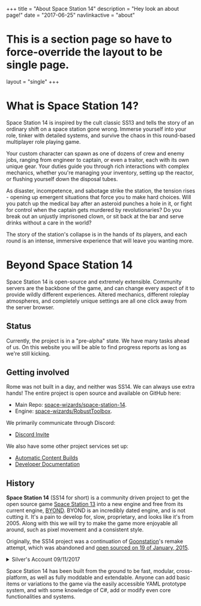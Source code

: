 +++
title = "About Space Station 14"
description = "Hey look an about page!"
date = "2017-06-25"
navlinkactive = "about"
# This is a section page so have to force-override the layout to be single page.
layout = "single"
+++

# What is Space Station 14?

Space Station 14 is inspired by the cult classic SS13 and tells the story of an ordinary shift on a space station gone wrong. Immerse yourself into your role, tinker with detailed systems, and survive the chaos in this round-based multiplayer role playing game.

Your custom character can spawn as one of dozens of crew and enemy jobs, ranging from engineer to captain, or even a traitor, each with its own unique gear. Your duties guide you through rich interactions with complex mechanics, whether you're managing your inventory, setting up the reactor, or flushing yourself down the disposal tubes.

As disaster, incompetence, and sabotage strike the station, the tension rises - opening up emergent situations that force you to make hard choices. Will you patch up the medical bay after an asteroid punches a hole in it, or fight for control when the captain gets murdered by revolutionaries? Do you break out an unjustly imprisoned clown, or sit back at the bar and serve drinks without a care in the world?

The story of the station's collapse is in the hands of its players, and each round is an intense, immersive experience that will leave you wanting more.

# Beyond Space Station 14

Space Station 14 is open-source and extremely extensible. Community servers are the backbone of the game, and can change every aspect of it to provide wildly different experiences. Altered mechanics, different roleplay atmospheres, and completely unique settings are all one click away from the server browser.

## Status

Currently, the project is in a "pre-alpha" state. We have many tasks ahead of us. On this website you will be able to find progress reports as long as we're still kicking.

## Getting involved

Rome was not built in a day, and neither was SS14. We can always use extra hands! The entire project is open source and available on GitHub here:

* Main Repo: [space-wizards/space-station-14](https://github.com/space-wizards/space-station-14).
* Engine: [space-wizards/RobustToolbox](https://github.com/space-wizards/RobustToolbox).

We primarily communicate through Discord:

* [Discord Invite](https://discord.ss14.io/)

We also have some other project services set up:

* [Automatic Content Builds](/about/nightlies)
* [Developer Documentation](https://docs.ss14.io)

## History

**Space Station 14** (SS14 for short) is a community driven project to get the open source game [Space Station 13](https://spacestation13.com/) into a new engine and free from its current engine, [BYOND](https://secure.byond.com/). BYOND is an incredibly dated engine, and is not cutting it. It's a pain to develop for, slow, proprietary, and looks like it's from 2005. Along with this we will try to make the game more enjoyable all around, such as pixel movement and a consistent style.

Originally, the SS14 project was a continuation of [Goonstation](https://forum.ss13.co/)'s remake attempt, which was abandoned and [open sourced on 19 of January, 2015](https://archive.fo/xey2L).

<details>
  <summary>Silver's Account 09/11/2017</summary>

  The project was open sourced January of 2014. Many developers came together from many codebases to form the Open Source team. Much progress was made here, but then the daunting task of replacing the engine in order to make the game cross platform was created. Two developers tried to replace the rendering engine (gorgon), of which both either left for real life or other reasons. This Open source period lasted about four months before developers started trickling away as nothing could be done until the rendering engine was replaced. I started here and took the task of adding SFML. I completed it after three months of work but it was too late as most of the developers were already gone.

 From that point on I spent two years just learning and spent the majority of my time actually learning OpenGL.

 Then PJB hit me up and she took the reins of refactoring the ever living shit out of this project trying to make everything modular. Bobdabiscuit made this discord and everyone here has worked to create a common ground for codebases to branch off of

 That's pretty much it for the history, the rest is to be created.

</details>

Space Station 14 has been built from the ground to be fast, modular, cross-platform, as well as fully moddable and extendable. Anyone can add basic items or variations to the game via the easily accessible YAML prototype system, and with some knowledge of C#, add or modify even core functionalities and systems.
